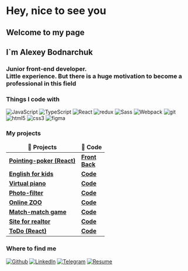 # Hey, nice to see you

## Welcome to my page
## I`m Alexey Bodnarchuk
### Junior front-end developer. <br>Little experience. But there is a huge motivation to become a professional in this field

### Things I code with
<p>
  <img alt="JavaScript" src="https://img.shields.io/badge/-JavaScript-FF9E0F?style=flat-square&logo=javascript&logoColor=white" />
  <img alt="TypeScript" src="https://img.shields.io/badge/-TypeScript-007ACC?style=flat-square&logo=typescript&logoColor=white" />
  <img alt="React" src="https://img.shields.io/badge/-React-45b8d8?style=flat-square&logo=react&logoColor=white" />
  <img alt="redux" src="https://img.shields.io/badge/-Redux-764ABC?style=flat-square&logo=redux&logoColor=white" />
  <img alt="Sass" src="https://img.shields.io/badge/-Sass-CC6699?style=flat-square&logo=sass&logoColor=white" />
  <img alt="Webpack" src="https://img.shields.io/badge/-Webpack-8DD6F9?style=flat-square&logo=webpack&logoColor=white" /> 
  <img alt="git" src="https://img.shields.io/badge/-Git-F05032?style=flat-square&logo=git&logoColor=white" />
  <img alt="html5" src="https://img.shields.io/badge/-HTML5-red?style=flat-square&logo=html5&logoColor=white" />
  <img alt="css3" src="https://img.shields.io/badge/-CSS3-13aa52?style=flat-square&logo=css3&logoColor=white" />
  <img alt="figma" src="https://img.shields.io/badge/-Figma-F9A03C?style=flat-square&logo=figma&logoColor=white" />
 </p>

### My projects
<table>
  <thead align="center">
    <tr border: none;>
      <td><b>🎁 Projects</b></td>
      <td><b>📄 Code</b></td>
    </tr>
  </thead>
  <tbody>
    <tr>
      <td><a href="https://team25-app.herokuapp.com/"><b>Pointing-poker (React)</b></a></td>
      <td><a href="https://github.com/alexej1900/pointing-poker"><b>Front</b></a><br>
      <a href="https://github.com/alexej1900/pointing-poker-server"><b>Back</b></a></td>
    </tr>
    <tr>
      <td><a href="https://alexej1900.github.io/english-for-kids/english-for-kids/"><b>English for kids</b></a></td>
      <td><a href="https://github.com/alexej1900/english-for-kids"><b>Code</b></a></td>
    </tr>
    <tr>
      <td><a href="https://alexej1900.github.io/virtual-piano/virtual-piano/"><b>Virtual piano</b></a></td>
      <td><a href="https://github.com/alexej1900/virtual-piano"><b>Code</b></a></td>
    </tr>
    <tr>
      <td><a href="https://alexej1900.github.io/photo-filter/photo-filter/"><b>Photo-filter</b></a></td>
      <td><a href="https://github.com/alexej1900/photo-filter"><b>Code</b></a></td>
    </tr>
    <tr>
      <td><a href="https://alexej1900.github.io/online-zoo/pages/landing/index.html"><b>Online ZOO</b></a></td>
      <td><a href="https://github.com/alexej1900/online-zoo"><b>Code</b></a></td>
    </tr>
    <tr>
      <td><a href="https://alexej1900.github.io/match-match-game/index.html"><b>Match-match game</b></a></td>
      <td><a href="https://github.com/alexej1900/match-match-game"><b>Code</b></a></td>
    </tr>
    <tr>
      <td><a href="http://myrealtor.zzz.com.ua/"><b>Site for realtor</b></a></td>
      <td><a href="https://github.com/alexej1900/realtors"><b>Code</b></a></td>
    </tr>
     <tr>
      <td><a href="https://react-todo-alexej1900.herokuapp.com/"><b>ToDo (React)</b></a></td>
      <td><a href="https://github.com/alexej1900/react-todo"><b>Code</b></a></td>
    </tr>
  </tbody>
</table>

### Where to find me</h3>
<p><a href="https://github.com/alexej1900" target="_blank"><img alt="Github" src="https://img.shields.io/badge/GitHub-%2312100E.svg?&style=for-the-badge&logo=Github&logoColor=white" /></a> <a href="https://www.linkedin.com/in/алексей-боднарчук-6089591b5" target="_blank"><img alt="LinkedIn" src="https://img.shields.io/badge/linkedin-%230077B5.svg?&style=for-the-badge&logo=linkedin&logoColor=white" /></a> <a href="https://t.me/alexej1900" target="_blank"><img alt="Telegram" src="https://img.shields.io/badge/telegram-%23BB77B5.svg?&style=for-the-badge&logo=telegram&logoColor=white" /></a> <a href="https://alexej1900.github.io/rsschool-cv/" target="_blank"><img alt="Resume" src="https://img.shields.io/badge/My_resume-%FF9E0F.svg?&style=for-the-badge" /></a>
</p>
